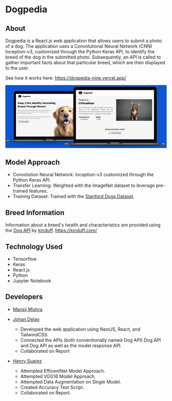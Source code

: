 # Dogpedia

## About

Dogpedia is a React.js web application that allows users to submit a photo of a dog. The application uses a Convolutional Neural Network (CNN) Inception-v3, customized through the Python Keras API, to identify the breed of the dog in the submitted photo. Subsequently, an API is called to gather important facts about that particular breed, which are then displayed to the user.

See how it works here: https://dogpedia-nine.vercel.app/

![Prototype Image](images/Dogpedia_prototype.png)

## Model Approach

- Convolution Neural Network: Inception-v3 customized through the Python Keras API.
- Transfer Learning: Weighted with the ImageNet dataset to leverage pre-trained features.
- Training Dataset: Trained with the [Stanford Dogs Dataset](http://vision.stanford.edu/aditya86/ImageNetDogs/).

## Breed Information

Information about a breed's health and characteristics are provided using the [Dog API](https://dogapi.dog/) by [kinduff](https://kinduff.com/).
https://kinduff.com/
## Technology Used

- Tensorflow
- Keras
- React.js
- Python
- Jupyter Notebook

## Developers

- [Mansij Mishra](https://github.com/MansijMishra)
- [Johan Delao](https://github.com/JohanDelao)
  
  - Developed the web application using NextJS, React, and TailwindCSS.
  - Connected the APIs (both conventionally named Dog API) Dog API and Dog API as well as the model response API.
  - Collaborated on Report
- [Henry Suarez](https://github.com/Henrysua12)
  
  - Attempted EfficentNet Model Approach.
  - Attempted VGG16 Model Approach.
  - Attempted Data Augmentation on Single Model.
  - Created Accuracy Test Script.
  - Collaborated on Report.



